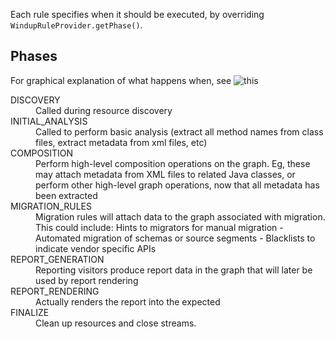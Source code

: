 Each rule specifies when it should be executed, by overriding `WindupRuleProvider.getPhase()`.

## Phases

For graphical explanation of what happens when, see ![this](https://lh3.google.com/iBiXUSdawIDviNT7rVtgfNh9EgQKXQy9TyHCj2eEulLc5kTe6zvnSVGrE7klWnb3YOMIqRyBU3awvoqrOKCKE2YAq9lABpQ7=w1413-h963)

<dl>
<dt>DISCOVERY
<dd>Called during resource discovery

<dt>INITIAL_ANALYSIS
<dd>Called to perform basic analysis (extract all method names from class files, extract metadata from xml files, etc)


<dt>COMPOSITION
<dd>
     Perform high-level composition operations on the graph.
     Eg, these may attach metadata from XML files to related Java classes, or perform other high-level graph
     operations, now that all metadata has been extracted

<dt>MIGRATION_RULES
<dd>
     Migration rules will attach data to the graph associated with migration. This could include:
     Hints to migrators for manual migration - Automated migration of schemas or source segments - Blacklists to indicate vendor specific APIs

<dt>REPORT_GENERATION
<dd>     Reporting visitors produce report data in the graph that will later be used by report rendering


<dt>REPORT_RENDERING
<dd>     Actually renders the report into the expected


<dt>FINALIZE
<dd>     Clean up resources and close streams.

</dl>
